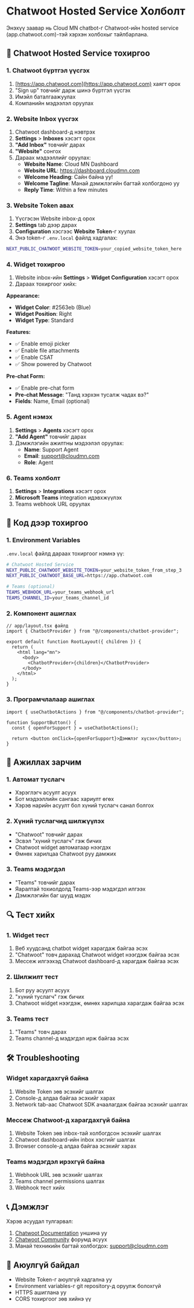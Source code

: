 # Chatwoot Hosted Service Холболт

Энэхүү заавар нь Cloud MN chatbot-г Chatwoot-ийн hosted service (app.chatwoot.com)-тэй хэрхэн холбохыг тайлбарлана.

## 🚀 Chatwoot Hosted Service тохиргоо

### 1. Chatwoot бүртгэл үүсгэх

1. [https://app.chatwoot.com](https://app.chatwoot.com) хаягт орох
2. "Sign up" товчийг дарж шинэ бүртгэл үүсгэх
3. Имэйл баталгаажуулах
4. Компанийн мэдээлэл оруулах

### 2. Website Inbox үүсгэх

1. Chatwoot dashboard-д нэвтрэх
2. **Settings** > **Inboxes** хэсэгт орох
3. **"Add Inbox"** товчийг дарах
4. **"Website"** сонгох
5. Дараах мэдээллийг оруулах:
   - **Website Name**: Cloud MN Dashboard
   - **Website URL**: https://dashboard.cloudmn.com
   - **Welcome Heading**: Сайн байна уу!
   - **Welcome Tagline**: Манай дэмжлэгийн багтай холбогдоно уу
   - **Reply Time**: Within a few minutes

### 3. Website Token авах

1. Үүсгэсэн Website inbox-д орох
2. **Settings** tab дээр дарах
3. **Configuration** хэсгээс **Website Token**-г хуулах
4. Энэ token-г `.env.local` файлд хадгалах:

```bash
NEXT_PUBLIC_CHATWOOT_WEBSITE_TOKEN=your_copied_website_token_here
```

### 4. Widget тохиргоо

1. Website inbox-ийн **Settings** > **Widget Configuration** хэсэгт орох
2. Дараах тохиргоог хийх:

**Appearance:**

- **Widget Color**: #2563eb (Blue)
- **Widget Position**: Right
- **Widget Type**: Standard

**Features:**

- ✅ Enable emoji picker
- ✅ Enable file attachments
- ✅ Enable CSAT
- ✅ Show powered by Chatwoot

**Pre-chat Form:**

- ✅ Enable pre-chat form
- **Pre-chat Message**: "Танд хэрхэн тусалж чадах вэ?"
- **Fields**: Name, Email (optional)

### 5. Agent нэмэх

1. **Settings** > **Agents** хэсэгт орох
2. **"Add Agent"** товчийг дарах
3. Дэмжлэгийн ажилтны мэдээлэл оруулах:
   - **Name**: Support Agent
   - **Email**: support@cloudmn.com
   - **Role**: Agent

### 6. Teams холболт

1. **Settings** > **Integrations** хэсэгт орох
2. **Microsoft Teams** integration идэвхжүүлэх
3. Teams webhook URL оруулах

## 🔧 Код дээр тохиргоо

### 1. Environment Variables

`.env.local` файлд дараах тохиргоог нэмнэ үү:

```bash
# Chatwoot Hosted Service
NEXT_PUBLIC_CHATWOOT_WEBSITE_TOKEN=your_website_token_from_step_3
NEXT_PUBLIC_CHATWOOT_BASE_URL=https://app.chatwoot.com

# Teams (optional)
TEAMS_WEBHOOK_URL=your_teams_webhook_url
TEAMS_CHANNEL_ID=your_teams_channel_id
```

### 2. Компонент ашиглах

```tsx
// app/layout.tsx файлд
import { ChatbotProvider } from "@/components/chatbot-provider";

export default function RootLayout({ children }) {
  return (
    <html lang="mn">
      <body>
        <ChatbotProvider>{children}</ChatbotProvider>
      </body>
    </html>
  );
}
```

### 3. Програмчлалаар ашиглах

```tsx
import { useChatbotActions } from "@/components/chatbot-provider";

function SupportButton() {
  const { openForSupport } = useChatbotActions();

  return <button onClick={openForSupport}>Дэмжлэг хүсэх</button>;
}
```

## 🎯 Ажиллах зарчим

### 1. Автомат туслагч

- Хэрэглэгч асуулт асуух
- Бот мэдээллийн сангаас хариулт өгөх
- Хэрэв нарийн асуулт бол хүний туслагч санал болгох

### 2. Хүний туслагчид шилжүүлэх

- "Chatwoot" товчийг дарах
- Эсвэл "хүний туслагч" гэж бичих
- Chatwoot widget автоматаар нээгдэх
- Өмнөх харилцаа Chatwoot руу дамжих

### 3. Teams мэдэгдэл

- "Teams" товчийг дарах
- Яаралтай тохиолдолд Teams-ээр мэдэгдэл илгээх
- Дэмжлэгийн баг шууд мэдэх

## 🔍 Тест хийх

### 1. Widget тест

1. Веб хуудсанд chatbot widget харагдаж байгаа эсэх
2. "Chatwoot" товч дарахад Chatwoot widget нээгдэж байгаа эсэх
3. Мессеж илгээхэд Chatwoot dashboard-д харагдаж байгаа эсэх

### 2. Шилжилт тест

1. Бот руу асуулт асуух
2. "хүний туслагч" гэж бичих
3. Chatwoot widget нээгдэж, өмнөх харилцаа харагдаж байгаа эсэх

### 3. Teams тест

1. "Teams" товч дарах
2. Teams channel-д мэдэгдэл ирж байгаа эсэх

## 🛠️ Troubleshooting

### Widget харагдахгүй байна

1. Website Token зөв эсэхийг шалгах
2. Console-д алдаа байгаа эсэхийг харах
3. Network tab-аас Chatwoot SDK ачаалагдаж байгаа эсэхийг шалгах

### Мессеж Chatwoot-д харагдахгүй байна

1. Website Token зөв inbox-тай холбогдсон эсэхийг шалгах
2. Chatwoot dashboard-ийн inbox хэсгийг шалгах
3. Browser console-д алдаа байгаа эсэхийг харах

### Teams мэдэгдэл ирэхгүй байна

1. Webhook URL зөв эсэхийг шалгах
2. Teams channel permissions шалгах
3. Webhook тест хийх

## 📞 Дэмжлэг

Хэрэв асуудал тулгарвал:

1. [Chatwoot Documentation](https://www.chatwoot.com/docs) уншина уу
2. [Chatwoot Community](https://github.com/chatwoot/chatwoot/discussions) форумд асуух
3. Манай техникийн багтай холбогдох: support@cloudmn.com

## 🔐 Аюулгүй байдал

- Website Token-г аюулгүй хадгална уу
- Environment variables-г git repository-д оруулж болохгүй
- HTTPS ашиглана уу
- CORS тохиргоог зөв хийнэ үү
